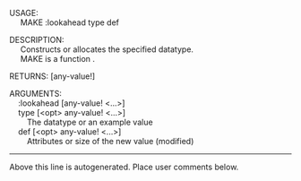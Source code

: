 USAGE:  
&nbsp;&nbsp;&nbsp;&nbsp;&nbsp;MAKE&nbsp;:lookahead&nbsp;type&nbsp;def&nbsp;  
  
DESCRIPTION:  
&nbsp;&nbsp;&nbsp;&nbsp;&nbsp;Constructs&nbsp;or&nbsp;allocates&nbsp;the&nbsp;specified&nbsp;datatype.  
&nbsp;&nbsp;&nbsp;&nbsp;&nbsp;MAKE&nbsp;is&nbsp;a&nbsp;function&nbsp;.  
  
RETURNS:&nbsp;[any-value!]  
  
ARGUMENTS:  
&nbsp;&nbsp;&nbsp;&nbsp;:lookahead&nbsp;[any-value!&nbsp;&lt;...&gt;]  
&nbsp;&nbsp;&nbsp;&nbsp;type&nbsp;[&lt;opt&gt;&nbsp;any-value!&nbsp;&lt;...&gt;]  
&nbsp;&nbsp;&nbsp;&nbsp;&nbsp;&nbsp;&nbsp;&nbsp;The&nbsp;datatype&nbsp;or&nbsp;an&nbsp;example&nbsp;value  
&nbsp;&nbsp;&nbsp;&nbsp;def&nbsp;[&lt;opt&gt;&nbsp;any-value!&nbsp;&lt;...&gt;]  
&nbsp;&nbsp;&nbsp;&nbsp;&nbsp;&nbsp;&nbsp;&nbsp;Attributes&nbsp;or&nbsp;size&nbsp;of&nbsp;the&nbsp;new&nbsp;value&nbsp;(modified)  
___
Above this line is autogenerated. Place user comments below.